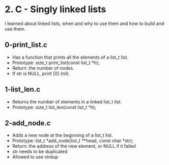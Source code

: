 # 2. C - Singly linked lists

I learned about linked lists, when and why to use them and how to build and use them. 

## 0-print_list.c
* Has a function that prints all the elements of a list_t list.
* Prototype: size_t print_list(const list_t *h);
* Return: the number of nodes.
* If str is NULL, print [0] (nil).

## 1-list_len.c
* Returns the number of elements in a linked list_t list.
* Prototype: size_t list_len(const list_t *h);

## 2-add_node.c
* Adds a new node at the beginning of a list_t list.
* Prototype: list_t *add_node(list_t **head, const char *str);
* Return: the address of the new element, or NULL if it failed
* str needs to be duplicated
* Allowed to use strdup




